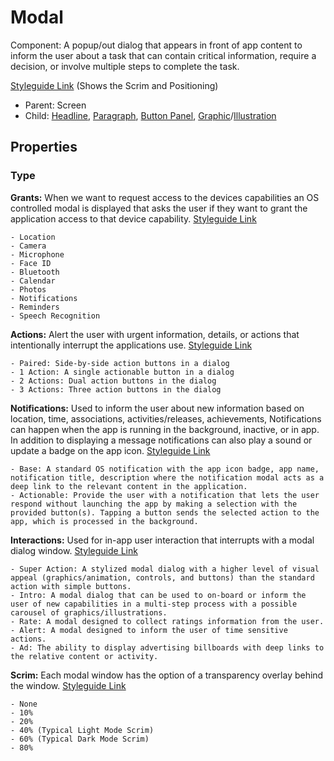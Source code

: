 # Modal

Component: A popup/out dialog that appears in front of app content to inform the user about a task that can contain critical information, require a decision, or involve multiple steps to complete the task.

[Styleguide Link](https://zpl.io/aMXYxyR) (Shows the Scrim and Positioning)

* Parent: Screen
* Child: [Headline](headline.md), [Paragraph](paragraph.md), [Button Panel](button-panel.md), [Graphic](../overview/graphic/)/[Illustration](../overview/graphic/illustration.md)

## Properties

### Type

**Grants:** When we want to request access to the devices capabilities an OS controlled modal is displayed that asks the user if they want to grant the application access to that device capability. [Styleguide Link](https://zpl.io/2jyBdq4)

```
- Location
- Camera
- Microphone
- Face ID
- Bluetooth
- Calendar
- Photos
- Notifications
- Reminders
- Speech Recognition
```

**Actions:** Alert the user with urgent information, details, or actions that intentionally interrupt the applications use. [Styleguide Link](https://zpl.io/bzxDOd7)

```
- Paired: Side-by-side action buttons in a dialog
- 1 Action: A single actionable button in a dialog
- 2 Actions: Dual action buttons in the dialog
- 3 Actions: Three action buttons in the dialog
```

**Notifications:** Used to inform the user about new information based on location, time, associations, activities/releases, achievements, Notifications can happen when the app is running in the background, inactive, or in app. In addition to displaying a message notifications can also play a sound or update a badge on the app icon. [Styleguide Link](modal.md)

```
- Base: A standard OS notification with the app icon badge, app name, notification title, description where the notification modal acts as a deep link to the relevant content in the application.
- Actionable: Provide the user with a notification that lets the user respond without launching the app by making a selection with the provided button(s). Tapping a button sends the selected action to the app, which is processed in the background.
```

**Interactions:** Used for in-app user interaction that interrupts with a modal dialog window. [Styleguide Link](https://zpl.io/2Gqe5Pd)

```
- Super Action: A stylized modal dialog with a higher level of visual appeal (graphics/animation, controls, and buttons) than the standard action with simple buttons.
- Intro: A modal dialog that can be used to on-board or inform the user of new capabilities in a multi-step process with a possible carousel of graphics/illustrations.
- Rate: A modal designed to collect ratings information from the user.
- Alert: A modal designed to inform the user of time sensitive actions.
- Ad: The ability to display advertising billboards with deep links to the relative content or activity.
```

**Scrim:** Each modal window has the option of a transparency overlay behind the window. [Styleguide Link](https://zpl.io/29dYMGW)

```
- None
- 10%
- 20%
- 40% (Typical Light Mode Scrim)
- 60% (Typical Dark Mode Scrim)
- 80%
```

